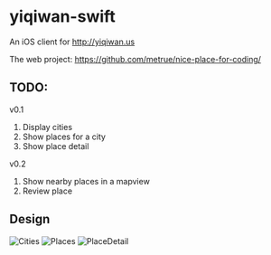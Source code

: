 # yiqiwan-swift

An iOS client for http://yiqiwan.us

The web project: https://github.com/metrue/nice-place-for-coding/

## TODO:

v0.1

1. Display cities
2. Show places for a city
3. Show place detail

v0.2

1. Show nearby places in a mapview
2. Review place

## Design

![Cities](https://github.com/haojianzong/yiqiwan-swift/blob/master/design/Cities.png)
![Places](https://github.com/haojianzong/yiqiwan-swift/blob/master/design/Places.jpg)
![PlaceDetail](https://github.com/haojianzong/yiqiwan-swift/blob/master/design/PlaceDetail.jpg)
